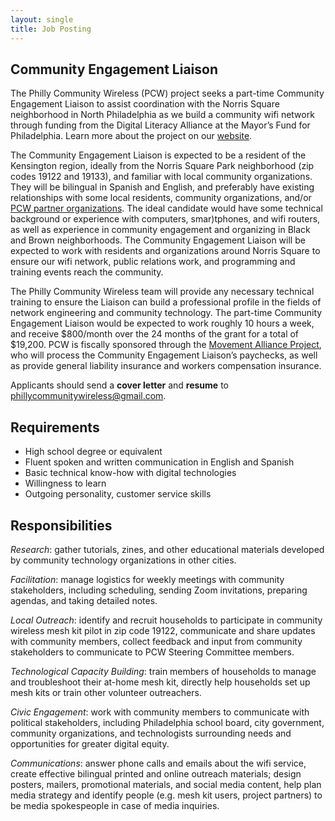 ```yaml
---
layout: single
title: Job Posting
---
```


## Community Engagement Liaison

The Philly Community Wireless (PCW) project seeks a part-time Community Engagement Liaison to assist coordination with the Norris Square neighborhood in North Philadelphia as we build a community wifi network through funding from the Digital Literacy Alliance at the Mayor’s Fund for Philadelphia. Learn more about the project on our [website](https://phillycommunitywireless.com/).

The Community Engagement Liaison is expected to be a resident of the Kensington region, ideally from the Norris Square Park neighborhood (zip codes 19122 and 19133), and familiar with local community organizations. They will be bilingual in Spanish and English, and preferably have existing relationships with some local residents, community organizations, and/or [PCW partner organizations](https://phillycommunitywireless.com/people/). The ideal candidate would have some technical background or experience with computers, smar)tphones, and wifi routers, as well as experience in community engagement and organizing in Black and Brown neighborhoods. The Community Engagement Liaison will be expected to work with residents and organizations around Norris Square to ensure our wifi network, public relations work, and programming and training events reach the community.

The Philly Community Wireless team will provide any necessary technical training to ensure the Liaison can build a professional profile in the fields of network engineering and community technology. The part-time Community Engagement Liaison would be expected to work roughly 10 hours a week, and receive $800/month over the 24 months of the grant for a total of $19,200. PCW is fiscally sponsored through the [Movement Alliance Project](https://movementalliance.org/about/), who will process the Community Engagement Liaison’s paychecks, as well as provide general liability insurance and workers compensation insurance.

Applicants should send a **cover letter** and **resume** to phillycommunitywireless@gmail.com.

## Requirements

- High school degree or equivalent
- Fluent spoken and written communication in English and Spanish
- Basic technical know-how with digital technologies
- Willingness to learn
- Outgoing personality, customer service skills

## Responsibilities

*Research*: gather tutorials, zines, and other educational materials developed by community technology organizations in other cities.

*Facilitation*: manage logistics for weekly meetings with community stakeholders, including scheduling, sending Zoom invitations, preparing agendas, and taking detailed notes.

*Local Outreach*: identify and recruit households to participate in community wireless mesh kit pilot in zip code 19122,  communicate and share updates with community members, collect feedback and input from community stakeholders to communicate to PCW Steering Committee members.

*Technological Capacity Building*: train members of households to manage and troubleshoot their at-home mesh kit,  directly help households set up mesh kits or train other volunteer outreachers.

*Civic Engagement*: work with community members to communicate with political stakeholders, including Philadelphia school board, city government, community organizations, and technologists surrounding needs and opportunities for greater digital equity.

*Communications*: answer phone calls and emails about the wifi service, create effective bilingual printed and online outreach materials;  design posters, mailers, promotional materials, and social media content, help plan media strategy and identify people (e.g. mesh kit users, project partners) to be media spokespeople in case of media inquiries.
